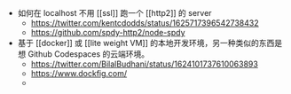 - 如何在 localhost 不用 [[ssl]] 跑一个 [[http2]] 的 server
	- https://twitter.com/kentcdodds/status/1625717396542738432
	- https://github.com/spdy-http2/node-spdy
- 基于 [[docker]] 或 [[lite weight VM]] 的本地开发环境，另一种类似的东西是想 Github Codespaces 的云端环境。
	- https://twitter.com/BilalBudhani/status/1624101737610063893
	- https://www.dockfig.com/
	-